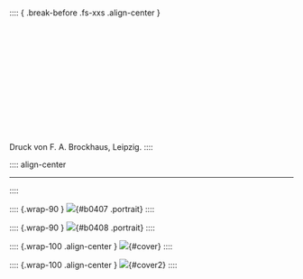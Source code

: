 #           

:::: { .break-before .fs-xxs .align-center  }
<br /><br /><br /><br /><br /><br /><br /><br /><br /><br /><br /><br /><br /><br />
Druck von F. A. Brockhaus, Leipzig.
::::

:::: align-center
****
::::

:::: {.wrap-90 }
![](Transhimalaja_Band_II_Quellgebiet.jpg ""){#b0407 .portrait}
::::

:::: {.wrap-90 }
![](Transhimalaja_Band_II_Transhimalaja.jpg ""){#b0408 .portrait}
::::

:::: {.wrap-100 .align-center }
![](cover1.jpg ""){#cover}
::::

:::: {.wrap-100  .align-center }
![](cover2.jpg ""){#cover2}
::::
